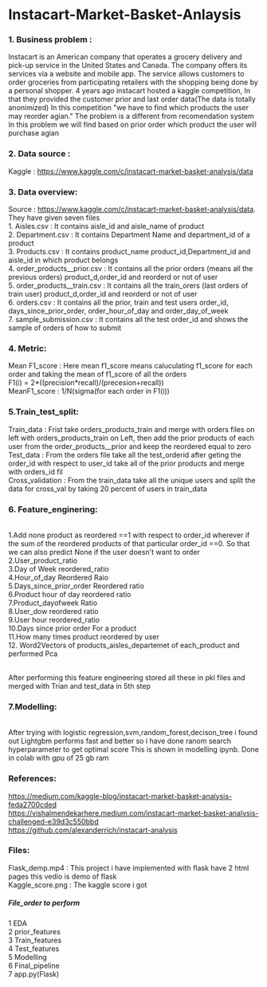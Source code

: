 # Instacart-Market-Basket-Anlaysis
### 1. Business problem :
Instacart is an American company that operates a grocery delivery and pick-up service in the United States and Canada. The company offers its services via a website and mobile app.
The service allows customers to order groceries from participating retailers with the shopping being done by a personal shopper. 4 years ago instacart hosted a kaggle competition,  In
that they provided the customer prior and last order data(The data is totally anonimized) In this competition   "we have to find which products the user may reorder agian."   The 
problem is a different from recomendation system In this problem we will find based on prior order which product the user will purchase agian

### 2. Data source :
Kaggle : https://www.kaggle.com/c/instacart-market-basket-analysis/data

### 3. Data overview:
Source :  https://www.kaggle.com/c/instacart-market-basket-analysis/data. 
<br/> They have given seven files 
<br/> 1. Aisles.csv : It contains aisle_id and aisle_name of product
<br/> 2. Department.csv : It contains Department Name and department_id of a product
<br/> 3. Products.csv : It contains product_name product_id,Department_id and aisle_id in which product belongs
<br/> 4. order_products__prior.csv : It contains all the prior orders (means all the previous orders) product_d,order_id and reorderd or not of user
<br/> 5. order_products__train.csv : It contains all the train_orers (last orders of train user)  product_d,order_id and reorderd or not of user
<br/> 6. orders.csv  : It contains all the prior, train and test users order_id, days_since_prior_order, order_hour_of_day and order_day_of_week
<br/> 7. sample_submission.csv : It contains all the test order_id and shows the sample of orders of how to submit

### 4. Metric:

Mean F1_score : Here mean f1_score means caluculating f1_score for each order and taking the mean of f1_score of all the orders
<br/> F1(i) = 2*((precision*recall)/(precesion+recall))
<br/> MeanF1_score : 1/N(sigma(for each order in F1(i))

### 5.Train_test_split:
Train_data : Frist take orders_products_train and merge with orders files on left with orders_products_train on Left, then add the prior products of each user from the order_products__prior and keep the reordered equal to zero
<br/>Test_data : From the orders file take all  the test_orderid after geting the order_id with respect to user_id take all of the prior products and merge with orders_id fil
<br/> Cross_validation : From the train_data take all the unique users and split the data for cross_val by taking 20 percent of users in train_data

### 6. Feature_enginering:

<br/> 1.Add none product as reordered ==1 with respect to order_id wherever if the sum of the reordered products of that particular order_id ==0. So that we can also predict None if the user doesn't want to order
<br/> 2.User_product_ratio
<br/> 3.Day of Week reordered_ratio
<br/> 4.Hour_of_day Reordered Raio
<br/> 5.Days_since_prior_order Reordered ratio
<br/> 6.Product hour of day reordered ratio
<br/> 7.Product_dayofweek Ratio
<br/> 8.User_dow reordered ratio
<br/> 9.User hour reordered_ratio
<br/> 10.Days since prior order For a product
<br/> 11.How many times product reordered by user
<br/> 12. Word2Vectors of products_aisles_departemet of each_product and performed Pca

<br/> After performing this feature engineering stored all these in pkl files and merged with Trian and test_data in 5th step

### 7.Modelling:
<br/> After trying with logistic regression,svm,random_forest,decison_tree i found out Lightgbm performs fast and better so i have done ranom search hyperparameter to get optimal score
This is shown in modelling ipynb. Done in colab with gpu of 25 gb ram

### References:
https://medium.com/kaggle-blog/instacart-market-basket-analysis-feda2700cded
<br/> https://vishalmendekarhere.medium.com/instacart-market-basket-analysis-challenged-e39d3c550bbd
<br/> https://github.com/alexanderrich/instacart-analysis

### Files:
Flask_demp.mp4 : This project i have implemented with flask have 2 html pages this vedio is demo of flask
<br/>Kaggle_score.png : The kaggle score i got

##### File_order to perform
1 EDA
<br/>2 prior_features
<br/>3 Train_features
<br/>4 Test_features
<br/>5 Modelling
<br/>6 Final_pipeline
<br/>7 app.py(Flask)
